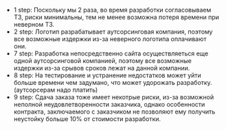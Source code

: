 * 1 step: Поскольку мы 2 раза, во время разработки согласовываем ТЗ, риски минимальны, тем не менее возможна потеря времени при неверном ТЗ.
* 2 step: Логотип разрабатывает аутсорсинговая компания, поэтому все возможные издержки из-за неверного логотипа оплачивают они.
* 7 step: Разработка непосредственно сайта осуществляеться еще одной аутсорсинговой компанией, поэтому все возможные издержки из-за срывов сроков лежат на данной компании.
* 8 step: На тестирование и устранение недостатков может уйти больше времени чем задумано, что может удорожать разработку.(аутсорсерам надо платить)
* 9 step: Cдача заказа тоже имеет некотрые риски, из-за возможной неполной неудовлетворенности заказчика, однако особенности контракта, заключаемого с заказчиком не позволяют ему получить неустойку больше 10% от стоимости разработки.
